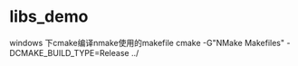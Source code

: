 # libs_demo
windows 下cmake编译nmake使用的makefile
    cmake -G"NMake Makefiles" -DCMAKE_BUILD_TYPE=Release ../

